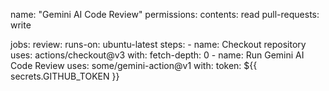 name: "Gemini AI Code Review"
permissions:
  contents: read
  pull-requests: write

jobs:
  review:
    runs-on: ubuntu-latest
    steps:
      - name: Checkout repository
        uses: actions/checkout@v3
        with:
          fetch-depth: 0
      - name: Run Gemini AI Code Review
        uses: some/gemini-action@v1
        with:
          token: ${{ secrets.GITHUB_TOKEN }}